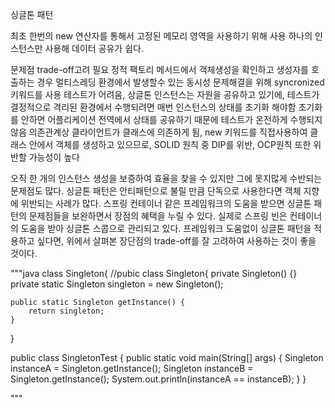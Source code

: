 싱글톤 패턴

최초 한번의 new 연산자를 통해서 고정된 메모리 영역을 사용하기 위해 사용
하나의 인스턴스만 사용해 데이터 공유가 쉽다.

문제점
	trade-off고려 필요
	정적 팩토리 메서드에서 객체생성을 확인하고 생성자를 호출하는 경우 멀티스레딩 환경에서 발생할수 있는 동시성 문제해결을 위해
	 syncronized 키워드를 사용
	 테스트가 어려움, 상글톤 인스턴스는 자원을 공유하고 있기에, 테스트가 결정적으로 격리된 환경에서 수행되려면 매번 인스턴스의 상태를 초기화 해야함
	 	초기화를 안하면 어플리케이션 전역에서 상태를 공유하기 때문에 테스트가 온전하게 수행되지 않음
	의존관계상 클라이언트가 클래스에 의존하게 됨, new 키워드를 직접사용하여 클래스 안에서 객체를 생성하고 있으므로, SOLID 원칙 중 DIP를 위반, OCP원칙 또한 위반할 가능성이 높다

오직 한 개의 인스턴스 생성을 보증하여 효율을 찾을 수 있지만 그에 못지많게 수반되는 문제점도 많다. 싱글톤 패턴은 안티패턴으로 불릴 만큼 단독으로 사용한다면 객체 지향에 위반되는 사례가 많다. 스프링 컨테이너 같은 프레임워크의 도움을 받으면 싱글톤 패턴의 문제점들을 보완하면서 장점의 혜택을 누릴 수 있다. 실제로 스프링 빈은 컨테이너의 도움을 받아 싱글톤 스콥으로 관리되고 있다.
프레임워크 도움없이 싱글톤 패턴을 적용하고 싶다면, 위에서 살펴본 장단점의 trade-off를 잘 고려하여 사용하는 것이 좋을 것이다.

"""java
class Singleton{ //pubic class Singleton{
    private Singleton() {}
    private static Singleton singleton = new Singleton();

    public static Singleton getInstance() {
        return singleton;
    }
}

public class SingletonTest {
    public static void main(String[] args) {
        Singleton instanceA = Singleton.getInstance();
        Singleton instanceB = Singleton.getInstance();
        System.out.println(instanceA == instanceB);
    }
}

"""
